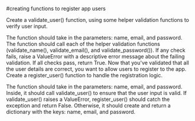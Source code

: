 #creating functions to register app users

Create a validate_user() function, using some helper validation functions to verify user input.

The function should take in the parameters: name, email, and password.
The function should call each of the helper validation functions (validate_name(), validate_email(), and validate_password()).
If any check fails, raise a ValueError with a descriptive error message about the failing validation.
If all checks pass, return True.
Now that you've validated that all the user details are correct, you want to allow users to register to the app. Create a register_user() function to handle the registration logic.

The function should take in the parameters: name, email, and password.
Inside, it should call validate_user() to ensure that the user input is valid.
If validate_user() raises a ValueError, register_user() should catch the exception and return False.
Otherwise, it should create and return a dictionary with the keys: name, email, and password.
